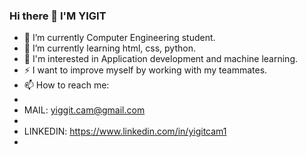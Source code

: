 ### Hi there 👋 I'M YIGIT







- 🔭 I’m currently Computer Engineering student.
- 🌱 I’m currently learning html, css, python.
- 👀 I'm interested in Application development and machine learning.
- ⚡ I want to improve myself by working with my teammates.
- 📫 How to reach me: 
- 
- MAIL: yiggit.cam@gmail.com
-   
- LINKEDIN: https://www.linkedin.com/in/yigitcam1
-


